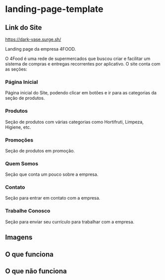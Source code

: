 # landing-page-template

## Link do Site
https://dark-vase.surge.sh/

Landing page da empresa 4FOOD.

O 4Food é uma rede de supermercados que buscou criar e facilitar um sistema de compras e entregas recorrentes por aplicativo. O site conta com as seções:

### Página Inicial

Página inicial do Site, podendo clicar em botões e ir para as categorias da seção de produtos.

### Produtos
Seção de produtos com várias categorias como Hortifruti, Limpeza, Higiene, etc.

### Promoções
Seção de produtos em promoção.

### Quem Somos
Seção que conta um pouco sobre a empresa.

### Contato
Seção para entrar em contato com a empresa.

### Trabalhe Conosco
Seção para enviar seu currículo para trabalhar com a empresa.

## Imagens

## O que funciona

## O que não funciona
